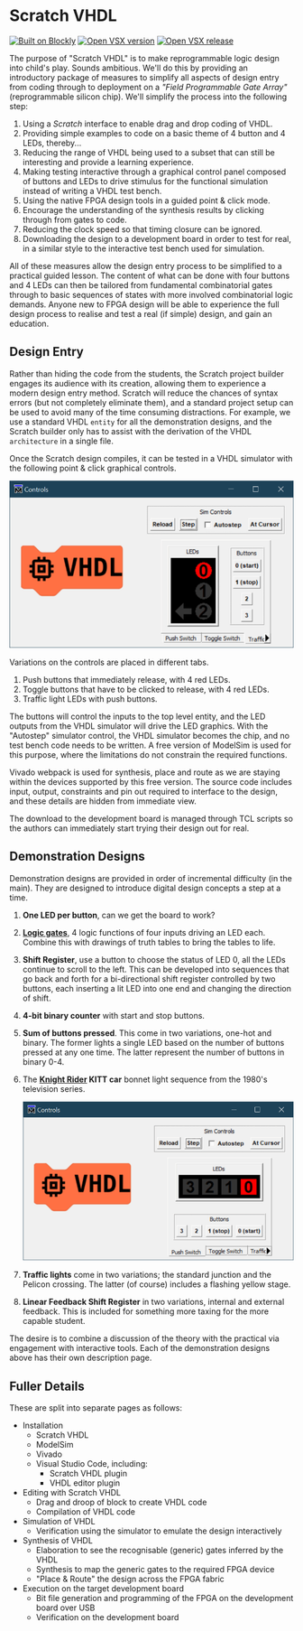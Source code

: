 # Scratch VHDL

[![Built on Blockly](https://tinyurl.com/built-on-blockly)](https://github.com/google/blockly)
[![Open VSX version](https://img.shields.io/open-vsx/v/JosephAbbey/scratch-vhdl-vscode)](https://open-vsx.org/extension/JosephAbbey/scratch-vhdl-vscode)
[![Open VSX release](https://img.shields.io/open-vsx/release-date/JosephAbbey/scratch-vhdl-vscode)](https://open-vsx.org/extension/JosephAbbey/scratch-vhdl-vscode)

The purpose of "Scratch VHDL" is to make reprogrammable logic design into child's play. Sounds ambitious. We'll do this by providing an introductory package of measures to simplify all aspects of design entry from coding through to deployment on a *"Field Programmable Gate Array"* (reprogrammable silicon chip). We'll simplify the process into the following step:

1. Using a *Scratch* interface to enable drag and drop coding of VHDL.
2. Providing simple examples to code on a basic theme of 4 button and 4 LEDs, thereby...
3. Reducing the range of VHDL being used to a subset that can still be interesting and provide a learning experience.
4. Making testing interactive through a graphical control panel composed of buttons and LEDs to drive stimulus for the functional simulation instead of writing a VHDL test bench.
5. Using the native FPGA design tools in a guided point & click mode.
6. Encourage the understanding of the synthesis results by clicking through from gates to code.
7. Reducing the clock speed so that timing closure can be ignored.
8. Downloading the design to a development board in order to test for real, in a similar style to the interactive test bench used for simulation.

All of these measures allow the design entry process to be simplified to a practical guided lesson. The content of what can be done with four buttons and 4 LEDs can then be tailored from fundamental combinatorial gates through to basic sequences of states with more involved combinatorial logic demands. Anyone new to FPGA design will be able to experience the full design process to realise and test a real (if simple) design, and gain an education.

## Design Entry

Rather than hiding the code from the students, the Scratch project builder engages its audience with its creation, allowing them to experience a modern design entry method. Scratch will reduce the chances of syntax errors (but not completely eliminate them), and a standard project setup can be used to avoid many of the time consuming distractions. For example, we use a standard VHDL `entity` for all the demonstration designs, and the Scratch builder only has to assist with the derivation of the VHDL `architecture` in a single file.

Once the Scratch design compiles, it can be tested in a VHDL simulator with the following point & click graphical controls.

![Traffic Lights](./images/traffic_lights_demo.gif)

Variations on the controls are placed in different tabs.

1. Push buttons that immediately release, with 4 red LEDs.
2. Toggle buttons that have to be clicked to release, with 4 red LEDs.
3. Traffic light LEDs with push buttons.

The buttons will control the inputs to the top level entity, and the LED outputs from the VHDL simulator will drive the LED graphics. With the "Autostep" simulator control, the VHDL simulator becomes the chip, and no test bench code needs to be written. A free version of ModelSim is used for this purpose, where the limitations do not constrain the required functions.

Vivado webpack is used for synthesis, place and route as we are staying within the devices supported by this free version. The source code includes input, output, constraints and pin out required to interface to the design, and these details are hidden from immediate view.

The download to the development board is managed through TCL scripts so the authors can immediately start trying their design out for real.

## Demonstration Designs

Demonstration designs are provided in order of incremental difficulty (in the main). They are designed to introduce digital design concepts a step at a time.

1. **One LED per button**, can we get the board to work?
2. **[Logic gates](logic_gates.md)**, 4 logic functions of four inputs driving an LED each. Combine this with drawings of truth tables to bring the tables to life.
3. **Shift Register**, use a button to choose the status of LED 0, all the LEDs continue to scroll to the left. This can be developed into sequences that go back and forth for a bi-directional shift register controlled by two buttons, each inserting a lit LED into one end and changing the direction of shift.
4. **4-bit binary counter** with start and stop buttons.
5. **Sum of buttons pressed**. This come in two variations, one-hot and binary. The former lights a single LED based on the number of buttons pressed at any one time. The latter represent the number of buttons in binary 0-4.
6. The **[Knight Rider](https://www.youtube.com/watch?v=oNyXYPhnUIs&ab_channel=NBCClassics) KITT car** bonnet light sequence from the 1980's television series.

   ![Traffic Lights](./images/knight_rider_demo.gif)

7. **Traffic lights** come in two variations; the standard junction and the Pelicon crossing. The latter (of course) includes a flashing yellow stage.
8. **Linear Feedback Shift Register** in two variations, internal and external feedback. This is included for something more taxing for the more capable student.

The desire is to combine a discussion of the theory with the practical via engagement with interactive tools. Each of the demonstration designs above has their own description page.

## Fuller Details

These are split into separate pages as follows:

* Installation
  * Scratch VHDL
  * ModelSim
  * Vivado
  * Visual Studio Code, including:
    * Scratch VHDL plugin
    * VHDL editor plugin
* Editing with Scratch VHDL
  * Drag and droop of block to create VHDL code
  * Compilation of VHDL code
* Simulation of VHDL
  * Verification using the simulator to emulate the design interactively
* Synthesis of VHDL
  * Elaboration to see the recognisable (generic) gates inferred by the VHDL
  * Synthesis to map the generic gates to the required FPGA device
  * "Place & Route" the design across the FPGA fabric
* Execution on the target development board
  * Bit file generation and programming of the FPGA on the development board over USB
  * Verification on the development board

